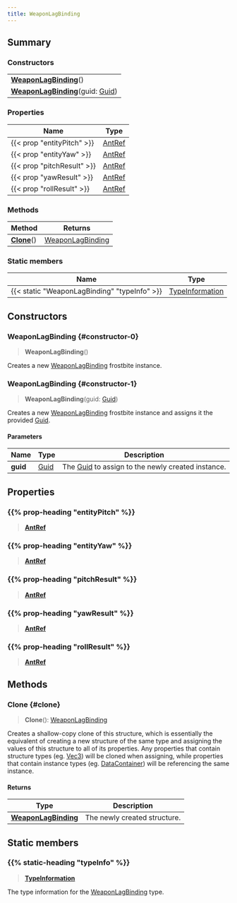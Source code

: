 ```yaml
---
title: WeaponLagBinding
---
```


## Summary

### Constructors

|  |
| --- |
| **[WeaponLagBinding](#constructor-0)**() |
| **[WeaponLagBinding](#constructor-1)**(guid: [Guid](/vext/ref/shared/type/guid)) |

### Properties

| Name | Type |
| ---- | ---- |
| {{< prop "entityPitch" >}} | [AntRef](/vext/ref/fb/antref) |
| {{< prop "entityYaw" >}} | [AntRef](/vext/ref/fb/antref) |
| {{< prop "pitchResult" >}} | [AntRef](/vext/ref/fb/antref) |
| {{< prop "yawResult" >}} | [AntRef](/vext/ref/fb/antref) |
| {{< prop "rollResult" >}} | [AntRef](/vext/ref/fb/antref) |

### Methods

| Method | Returns |
| ------ | ------- |
| **[Clone](#clone)**() | [WeaponLagBinding](/vext/ref/fb/weaponlagbinding) |

### Static members

| Name | Type |
| ---- | ---- |
| {{< static "WeaponLagBinding" "typeInfo" >}} | [TypeInformation](/vext/ref/shared/type/typeinformation) |

## Constructors

### WeaponLagBinding {#constructor-0}

> **WeaponLagBinding**()

Creates a new [WeaponLagBinding](/vext/ref/fb/weaponlagbinding) frostbite instance.

### WeaponLagBinding {#constructor-1}

> **WeaponLagBinding**(guid: [Guid](/vext/ref/shared/type/guid))

Creates a new [WeaponLagBinding](/vext/ref/fb/weaponlagbinding) frostbite instance and assigns it the provided [Guid](/vext/ref/shared/type/guid).

#### Parameters

| Name | Type | Description |
| ---- | ---- | ----------- |
| **guid** | [Guid](/vext/ref/shared/type/guid) | The [Guid](/vext/ref/shared/type/guid) to assign to the newly created instance. |

## Properties

### {{% prop-heading "entityPitch" %}}

> **[AntRef](/vext/ref/fb/antref)**

### {{% prop-heading "entityYaw" %}}

> **[AntRef](/vext/ref/fb/antref)**

### {{% prop-heading "pitchResult" %}}

> **[AntRef](/vext/ref/fb/antref)**

### {{% prop-heading "yawResult" %}}

> **[AntRef](/vext/ref/fb/antref)**

### {{% prop-heading "rollResult" %}}

> **[AntRef](/vext/ref/fb/antref)**

## Methods

### Clone {#clone}

> **Clone**(): [WeaponLagBinding](/vext/ref/fb/weaponlagbinding)

Creates a shallow-copy clone of this structure, which is essentially the equivalent of creating a new structure of the same type and assigning the values of this structure to all of its properties. Any properties that contain structure types (eg. [Vec3](/vext/ref/shared/type/vec3)) will be cloned when assigning, while properties that contain instance types (eg. [DataContainer](/vext/ref/shared/type/datacontainer)) will be referencing the same instance.

#### Returns

| Type | Description |
| ---- | ----------- |
| **[WeaponLagBinding](/vext/ref/fb/weaponlagbinding)** | The newly created structure. |

## Static members

### {{% static-heading "typeInfo" %}}

> **[TypeInformation](/vext/ref/shared/type/typeinformation)**

The type information for the [WeaponLagBinding](/vext/ref/fb/weaponlagbinding) type.

